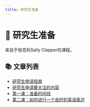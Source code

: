 ```yaml
---
title: 研究生准备
---
```


# 🚀 研究生准备

来自于伯克利Sally Clapper的课程。

## 📚 文章列表
- [研究生申请指南](./nav-gra-admission.md)
- [研究生申请要关注的内容](./ga-tracker.md)
- [第一课：准备时间线](./lesson1-timeline.md)
- [第二课：如何进行一个良好的英语表述](./lesson2-good-expression.md)
